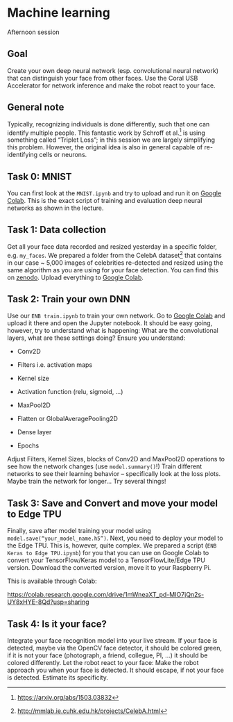 Machine learning
================

Afternoon session

Goal
----

Create your own deep neural network (esp. convolutional neural network)
that can distinguish your face from other faces. Use the Coral USB
Accelerator for network inference and make the robot react to your face.

General note
------------

Typically, recognizing individuals is done differently, such that one
can identify multiple people. This fantastic work by Schroff et al.[^1]
is using something called “Triplet Loss”; in this session we are largely
simplifying this problem. However, the original idea is also in general
capable of re-identifying cells or neurons.

Task 0: MNIST
-------------

You can first look at the `MNIST.ipynb` and try to upload and run it on [Google Colab](https://colab.research.google.com/).
This is the exact script of training and evaluation deep neural networks as shown in the lecture.


Task 1: Data collection
-----------------------

Get all your face data recorded and resized yesterday in a specific
folder, e.g. `my_faces`. We prepared a folder from the CelebA dataset[^2]
that contains in our case \~ 5,000 images of celebrities re-detected and
resized using the same algorithm as you are using for your face
detection. You can find this on [zenodo](https://zenodo.org/record/5561092#.YWQHg5pByUk).
Upload everything to [Google Colab](https://colab.research.google.com/).

Task 2: Train your own DNN
--------------------------

Use our `ENB train.ipynb` to train your own network. Go to [Google Colab](https://colab.research.google.com/) and upload it there and open the Jupyter notebook. It should be easy
going, however, try to understand what is happening: What are the
convolutional layers, what are these settings doing? Ensure you
understand:

-   Conv2D

-   Filters i.e. activation maps

-   Kernel size

-   Activation function (relu, sigmoid, …)

-   MaxPool2D

-   Flatten or GlobalAveragePooling2D

-   Dense layer

-   Epochs

Adjust Filters, Kernel Sizes, blocks of Conv2D and MaxPool2D operations
to see how the network changes (use `model.summary()`!) Train different
networks to see their learning behavior – specifically look at the loss
plots. Maybe train the network for longer… Try several things!

Task 3: Save and Convert and move your model to Edge TPU 
---------------------------------------------------------

Finally, save after model training your model using
`model.save(“your_model_name.h5”)`. Next, you need to deploy your model
to the Edge TPU. This is, however, quite complex. We prepared a script
(`ENB Keras to Edge TPU.ipynb`) for you that you can use on Google Colab
to convert your TensorFlow/Keras model to a TensorFlowLite/Edge TPU
version. Download the converted version, move it to your Raspberry Pi.

This is available through Colab:

<https://colab.research.google.com/drive/1mWneaXT_pd-MIO7jQn2s-UY8xHYE-8Qd?usp=sharing>

Task 4: Is it your face?
------------------------

Integrate your face recognition model into your live stream. If your
face is detected, maybe via the OpenCV face detector, it should be
colored green, if it is not your face (photograph, a friend, collegue,
PI, …) it should be colored differently. Let the robot react to your
face: Make the robot approach you when your face is detected. It should
escape, if not your face is detected. Estimate its specificity.

[^1]: <https://arxiv.org/abs/1503.03832>

[^2]: <http://mmlab.ie.cuhk.edu.hk/projects/CelebA.html>
